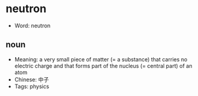 # neutron

- Word: neutron

## noun

- Meaning: a very small piece of matter (= a substance) that carries no electric charge and that forms part of the nucleus (= central part) of an atom
- Chinese: 中子
- Tags: physics

